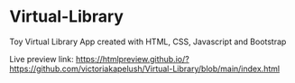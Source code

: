 # Virtual-Library
Toy Virtual Library App created with HTML, CSS, Javascript and Bootstrap

Live preview link: https://htmlpreview.github.io/?https://github.com/victoriakapelush/Virtual-Library/blob/main/index.html
